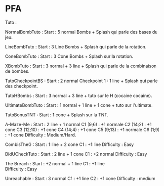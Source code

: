 PFA
===

Tuto :

NormalBombTuto : Start : 5 normal Bombs + Splash qui parle des bases du jeu.

LineBombTuto : Start : 3 Line Bombs + Splash qui parle de la rotation.

ConeBombTuto : Start : 3 Cone Bombs + Splash sur la rotation.

XBombTuto : Start : 3 normal + 3 line + Splash qui parle de la combinaison de bombes.

TutoCheckpointBS : 	Start : 2 normal 
					Checkpoint 1 : 1 line
					+ Splash qui parle des checkpoint.
					
TutoHBombs : Start : 3 normal + 3 line + tuto sur le H (cocaine cocaine).

UltimateBombTuto : Start : 1 normal + 1 line + 1 cone + tuto sur l'ultimate.

TutoBonusTNT : Start : 1 cone + Splash sur la TNT.

A-Maze-Me : Start : 2 line + 1 normal
			C1 (9;6) : +1 normale	C2 (14;2) : +1 cone
			C3 (12;10) : +1 cone	C4 (14;4) : +1 cone
			C5 (9;13) : +1 normale	C6 (1;9) : +1 cone
			Difficulty : Medium/Hard.
			
CombisTheG : Start : 1 line + 2 cone
			 C1 : +1 line
			 Difficulty : Easy
			 
DidUCheckTuto : Start : 2 line + 1 cone
				C1 : +2 normal
				Difficulty : Easy
				
The Breach : Start : +2 normal + 1 line
			 C1 : +1 line	
			 Difficulty : Easy
			 
Unreachable : Start : 3 normal
			  C1 : +1 line
			  C2 : +1 cone
			  Difficulty : medium